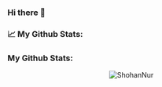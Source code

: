 ### Hi there 👋

<!--
**ShohanNur/ShohanNur** is a ✨ _special_ ✨ repository because its `README.md` (this file) appears on your GitHub profile.

Here are some ideas to get you started:

- 🔭 I’m currently working on ...
- 🌱 I’m currently learning ...
- 👯 I’m looking to collaborate on ...
- 🤔 I’m looking for help with ...
- 💬 Ask me about ...
- 📫 How to reach me: ...
- 😄 Pronouns: ...
- ⚡ Fun fact: ...
-->
### 📈 My Github Stats:
### My Github Stats:
<p align="center"> <img src="https://github-readme-stats.vercel.app/api?username=ShohanNur&show_icons=true&theme=gotham" alt="ShohanNur" />
